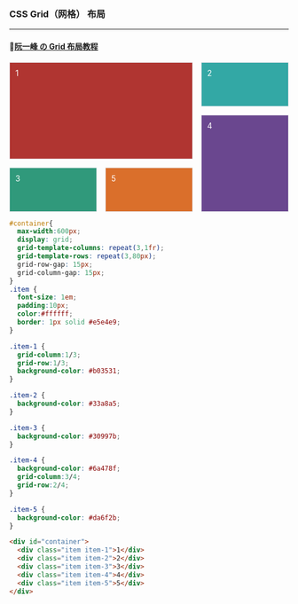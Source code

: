 ### CSS Grid（网格） 布局

---

#### 📌[阮一峰 の Grid 布局教程](http://www.ruanyifeng.com/blog/2019/03/grid-layout-tutorial.html)

<div id="container">
  <div class="item item-1">1</div>
  <div class="item item-2">2</div>
  <div class="item item-3">3</div>
  <div class="item item-4">4</div>
  <div class="item item-5">5</div>
</div>

```css
#container{
  max-width:600px;
  display: grid;
  grid-template-columns: repeat(3,1fr);
  grid-template-rows: repeat(3,80px);
  grid-row-gap: 15px;
  grid-column-gap: 15px;
}
.item {
  font-size: 1em;
  padding:10px;
  color:#ffffff;
  border: 1px solid #e5e4e9;
}

.item-1 {
  grid-column:1/3;
  grid-row:1/3;
  background-color: #b03531;
}

.item-2 {
  background-color: #33a8a5;
}

.item-3 {
  background-color: #30997b;
}

.item-4 {
  background-color: #6a478f;
  grid-column:3/4;
  grid-row:2/4;
}

.item-5 {
  background-color: #da6f2b;
}
```

```html
<div id="container">
  <div class="item item-1">1</div>
  <div class="item item-2">2</div>
  <div class="item item-3">3</div>
  <div class="item item-4">4</div>
  <div class="item item-5">5</div>
</div>

```

<style>
#container{
  max-width:600px;
  display: grid;
  grid-template-columns: repeat(3,1fr);
  grid-template-rows: repeat(3,80px);
  grid-row-gap: 15px;
  grid-column-gap: 15px;
}

.item {
  font-size: 1em;
  padding:10px;
  color:#ffffff;
  border: 1px solid #e5e4e9;
}

.item-1 {
  grid-column:1/3;
  grid-row:1/3;
  background-color: #b03531;
}

.item-2 {
  background-color: #33a8a5;
}

.item-3 {
  background-color: #30997b;
}

.item-4 {
  background-color: #6a478f;
  grid-column:3/4;
  grid-row:2/4;
}

.item-5 {
  background-color: #da6f2b;
}
</style>